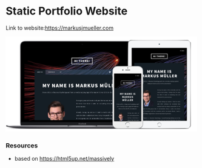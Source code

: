 # Static Portfolio Website


Link to website:https://markusjmueller.com  

![example](example.png)


### Resources
- based on https://html5up.net/massively


